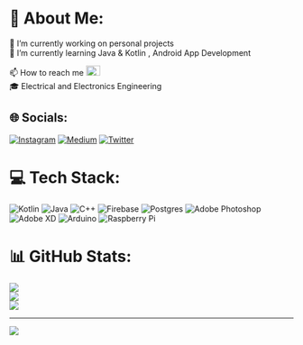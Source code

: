 
# 💫 About Me:
🔭 I’m currently working on personal projects<br>🌱 I’m currently learning Java & Kotlin , Android App Development<br>

📫 How to reach me  <a href="mailto:a.ayar94@gmail.com" target="_blank<"><img src="https://img.icons8.com/external-justicon-flat-justicon/64/000000/external-gmail-social-media-justicon-flat-justicon.png" width="25px" height="18px"/></a><br>🎓 Electrical and Electronics Engineering


## 🌐 Socials:
[![Instagram](https://img.shields.io/badge/Instagram-%23E4405F.svg?logo=Instagram&logoColor=white)](https://instagram.com/_aayar94) [![Medium](https://img.shields.io/badge/Medium-12100E?logo=medium&logoColor=white)](https://medium.com/@a.ayar94) [![Twitter](https://img.shields.io/badge/Twitter-%231DA1F2.svg?logo=Twitter&logoColor=white)](https://twitter.com/_AdemA94) 

# 💻 Tech Stack:
![Kotlin](https://img.shields.io/badge/kotlin-%230095D5.svg?style=for-the-badge&logo=kotlin&logoColor=white) ![Java](https://img.shields.io/badge/java-%23ED8B00.svg?style=for-the-badge&logo=java&logoColor=white) ![C++](https://img.shields.io/badge/c++-%2300599C.svg?style=for-the-badge&logo=c%2B%2B&logoColor=white) ![Firebase](https://img.shields.io/badge/firebase-%23039BE5.svg?style=for-the-badge&logo=firebase) ![Postgres](https://img.shields.io/badge/postgres-%23316192.svg?style=for-the-badge&logo=postgresql&logoColor=white) ![Adobe Photoshop](https://img.shields.io/badge/adobephotoshop-%2331A8FF.svg?style=for-the-badge&logo=adobephotoshop&logoColor=white) ![Adobe XD](https://img.shields.io/badge/Adobe%20XD-470137?style=for-the-badge&logo=Adobe%20XD&logoColor=#FF61F6) ![Arduino](https://img.shields.io/badge/-Arduino-00979D?style=for-the-badge&logo=Arduino&logoColor=white) ![Raspberry Pi](https://img.shields.io/badge/-RaspberryPi-C51A4A?style=for-the-badge&logo=Raspberry-Pi)
# 📊 GitHub Stats:
![](https://github-readme-stats.vercel.app/api?username=AAyar94&theme=ayu-mirage&hide_border=true&include_all_commits=true&count_private=true)<br/>
![](https://github-readme-streak-stats.herokuapp.com/?user=AAyar94&theme=ayu-mirage&hide_border=true)<br/>
![](https://github-readme-stats.vercel.app/api/top-langs/?username=AAyar94&theme=ayu-mirage&hide_border=true&include_all_commits=true&count_private=true&layout=compact)

---
[![](https://visitcount.itsvg.in/api?id=AAyar94&icon=5&color=9)](https://visitcount.itsvg.in)

<!-- Proudly created with GPRM ( https://gprm.itsvg.in ) -->
